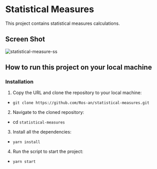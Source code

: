 # Statistical Measures
This project contains statistical measures calculations.

## Screen Shot
![statistical-measure-ss](https://github.com/Ros-an/statistical-measures/assets/76640700/ea0710ec-670f-42f3-ade2-4dd642905b37)

## How to run this project on your local machine
### Installation
1. Copy the URL and clone the repository to your local machine:
- `git clone https://github.com/Ros-an/statistical-measures.git`
2. Navigate to the cloned repository:
- cd `statistical-measures`
3. Install all the dependencies:
- `yarn install`
4. Run the script to start the project:
- `yarn start`

